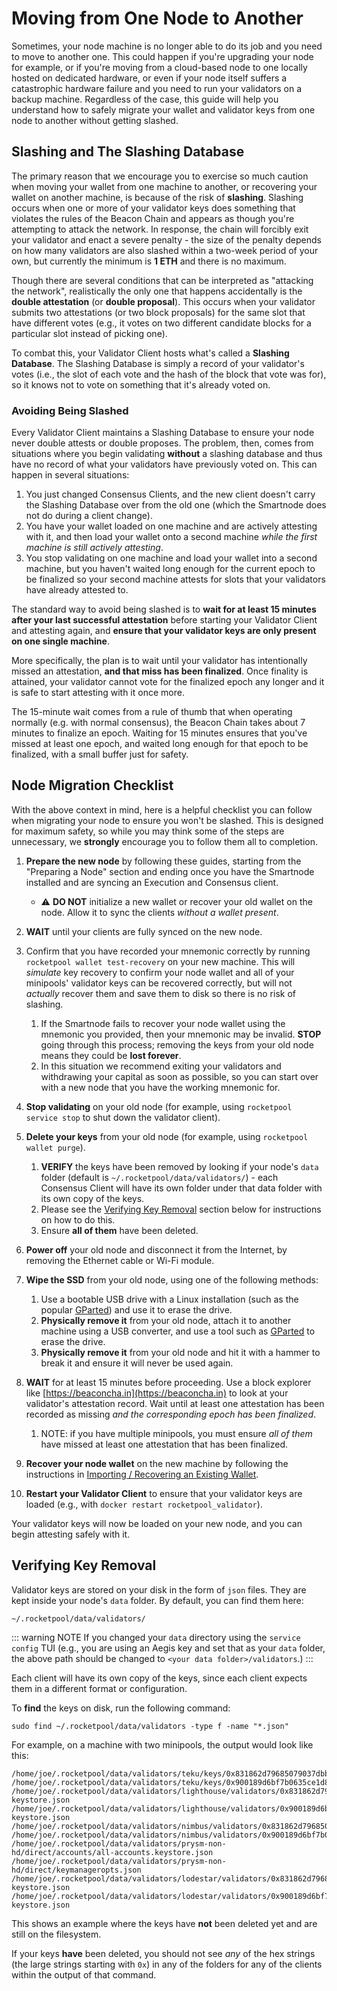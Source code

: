 # Moving from One Node to Another

Sometimes, your node machine is no longer able to do its job and you need to move to another one.
This could happen if you're upgrading your node for example, or if you're moving from a cloud-based node to one locally hosted on dedicated hardware, or even if your node itself suffers a catastrophic hardware failure and you need to run your validators on a backup machine.
Regardless of the case, this guide will help you understand how to safely migrate your wallet and validator keys from one node to another without getting slashed.

## Slashing and The Slashing Database

The primary reason that we encourage you to exercise so much caution when moving your wallet from one machine to another, or recovering your wallet on another machine, is because of the risk of **slashing**.
Slashing occurs when one or more of your validator keys does something that violates the rules of the Beacon Chain and appears as though you're attempting to attack the network.
In response, the chain will forcibly exit your validator and enact a severe penalty - the size of the penalty depends on how many validators are also slashed within a two-week period of your own, but currently the minimum is **1 ETH** and there is no maximum.

Though there are several conditions that can be interpreted as "attacking the network", realistically the only one that happens accidentally is the **double attestation** (or **double proposal**).
This occurs when your validator submits two attestations (or two block proposals) for the same slot that have different votes (e.g., it votes on two different candidate blocks for a particular slot instead of picking one).

To combat this, your Validator Client hosts what's called a **Slashing Database**.
The Slashing Database is simply a record of your validator's votes (i.e., the slot of each vote and the hash of the block that vote was for), so it knows not to vote on something that it's already voted on.

### Avoiding Being Slashed

Every Validator Client maintains a Slashing Database to ensure your node never double attests or double proposes.
The problem, then, comes from situations where you begin validating **without** a slashing database and thus have no record of what your validators have previously voted on.
This can happen in several situations:

1. You just changed Consensus Clients, and the new client doesn't carry the Slashing Database over from the old one (which the Smartnode does not do during a client change).
2. You have your wallet loaded on one machine and are actively attesting with it, and then load your wallet onto a second machine _while the first machine is still actively attesting_.
3. You stop validating on one machine and load your wallet into a second machine, but you haven't waited long enough for the current epoch to be finalized so your second machine attests for slots that your validators have already attested to.

The standard way to avoid being slashed is to **wait for at least 15 minutes after your last successful attestation** before starting your Validator Client and attesting again, and **ensure that your validator keys are only present on one single machine**.

More specifically, the plan is to wait until your validator has intentionally missed an attestation, **and that miss has been finalized**.
Once finality is attained, your validator cannot vote for the finalized epoch any longer and it is safe to start attesting with it once more.

The 15-minute wait comes from a rule of thumb that when operating normally (e.g. with normal consensus), the Beacon Chain takes about 7 minutes to finalize an epoch.
Waiting for 15 minutes ensures that you've missed at least one epoch, and waited long enough for that epoch to be finalized, with a small buffer just for safety.

## Node Migration Checklist

With the above context in mind, here is a helpful checklist you can follow when migrating your node to ensure you won't be slashed.
This is designed for maximum safety, so while you may think some of the steps are unnecessary, we **strongly** encourage you to follow them all to completion.

1. **Prepare the new node** by following these guides, starting from the "Preparing a Node" section and ending once you have the Smartnode installed and are syncing an Execution and Consensus client.

   - :warning: **DO NOT** initialize a new wallet or recover your old wallet on the node. Allow it to sync the clients _without a wallet present_.

2. **WAIT** until your clients are fully synced on the new node.
3. Confirm that you have recorded your mnemonic correctly by running `rocketpool wallet test-recovery` on your new machine. This will _simulate_ key recovery to confirm your node wallet and all of your minipools' validator keys can be recovered correctly, but will not _actually_ recover them and save them to disk so there is no risk of slashing.
   1. If the Smartnode fails to recover your node wallet using the mnemonic you provided, then your mnemonic may be invalid. **STOP** going through this process; removing the keys from your old node means they could be **lost forever**.
   2. In this situation we recommend exiting your validators and withdrawing your capital as soon as possible, so you can start over with a new node that you have the working mnemonic for.
4. **Stop validating** on your old node (for example, using `rocketpool service stop` to shut down the validator client).
5. **Delete your keys** from your old node (for example, using `rocketpool wallet purge`).

   1. **VERIFY** the keys have been removed by looking if your node's `data` folder (default is `~/.rocketpool/data/validators/`) - each Consensus Client will have its own folder under that data folder with its own copy of the keys.
   2. Please see the [Verifying Key Removal](#verifying-key-removal) section below for instructions on how to do this.
   3. Ensure **all of them** have been deleted.

6. **Power off** your old node and disconnect it from the Internet, by removing the Ethernet cable or Wi-Fi module.

7. **Wipe the SSD** from your old node, using one of the following methods:

   1. Use a bootable USB drive with a Linux installation (such as the popular [GParted](https://gparted.org/download.php)) and use it to erase the drive.
   2. **Physically remove it** from your old node, attach it to another machine using a USB converter, and use a tool such as [GParted](https://installati.one/debian/11/gparted/) to erase the drive.
   3. **Physically remove it** from your old node and hit it with a hammer to break it and ensure it will never be used again.

8. **WAIT** for at least 15 minutes before proceeding. Use a block explorer like [https://beaconcha.in](https://beaconcha.in) to look at your validator's attestation record. Wait until at least one attestation has been recorded as missing _and the corresponding epoch has been finalized_.

   1. NOTE: if you have multiple minipools, you must ensure _all of them_ have missed at least one attestation that has been finalized.

9. **Recover your node wallet** on the new machine by following the instructions in [Importing / Recovering an Existing Wallet](../recovering-rp).

10. **Restart your Validator Client** to ensure that your validator keys are loaded (e.g., with `docker restart rocketpool_validator`).

Your validator keys will now be loaded on your new node, and you can begin attesting safely with it.

## Verifying Key Removal

Validator keys are stored on your disk in the form of `json` files.
They are kept inside your node's `data` folder.
By default, you can find them here:

```shell
~/.rocketpool/data/validators/
```

::: warning NOTE
If you changed your `data` directory using the `service config` TUI (e.g., you are using an Aegis key and set that as your `data` folder, the above path should be changed to `<your data folder>/validators`.)
:::

Each client will have its own copy of the keys, since each client expects them in a different format or configuration.

To **find** the keys on disk, run the following command:

```shell
sudo find ~/.rocketpool/data/validators -type f -name "*.json"
```

For example, on a machine with two minipools, the output would look like this:

```shell
/home/joe/.rocketpool/data/validators/teku/keys/0x831862d79685079037dbba67acfa1faf13a5863b94c1c39126e9a52155d32b7733ba65a56ba172e0fcb2b7d77e8a125b.json
/home/joe/.rocketpool/data/validators/teku/keys/0x900189d6bf7b0635ce1d81046c0d882d52ccf05e3f4fb29e7b9db4c9fb72c6587256fd41a785f103e15a253f3d24a610.json
/home/joe/.rocketpool/data/validators/lighthouse/validators/0x831862d79685079037dbba67acfa1faf13a5863b94c1c39126e9a52155d32b7733ba65a56ba172e0fcb2b7d77e8a125b/voting-keystore.json
/home/joe/.rocketpool/data/validators/lighthouse/validators/0x900189d6bf7b0635ce1d81046c0d882d52ccf05e3f4fb29e7b9db4c9fb72c6587256fd41a785f103e15a253f3d24a610/voting-keystore.json
/home/joe/.rocketpool/data/validators/nimbus/validators/0x831862d79685079037dbba67acfa1faf13a5863b94c1c39126e9a52155d32b7733ba65a56ba172e0fcb2b7d77e8a125b/keystore.json
/home/joe/.rocketpool/data/validators/nimbus/validators/0x900189d6bf7b0635ce1d81046c0d882d52ccf05e3f4fb29e7b9db4c9fb72c6587256fd41a785f103e15a253f3d24a610/keystore.json
/home/joe/.rocketpool/data/validators/prysm-non-hd/direct/accounts/all-accounts.keystore.json
/home/joe/.rocketpool/data/validators/prysm-non-hd/direct/keymanageropts.json
/home/joe/.rocketpool/data/validators/lodestar/validators/0x831862d79685079037dbba67acfa1faf13a5863b94c1c39126e9a52155d32b7733ba65a56ba172e0fcb2b7d77e8a125b/voting-keystore.json
/home/joe/.rocketpool/data/validators/lodestar/validators/0x900189d6bf7b0635ce1d81046c0d882d52ccf05e3f4fb29e7b9db4c9fb72c6587256fd41a785f103e15a253f3d24a610/voting-keystore.json
```

This shows an example where the keys have **not** been deleted yet and are still on the filesystem.

If your keys **have** been deleted, you should not see _any_ of the hex strings (the large strings starting with `0x`) in any of the folders for any of the clients within the output of that command.
